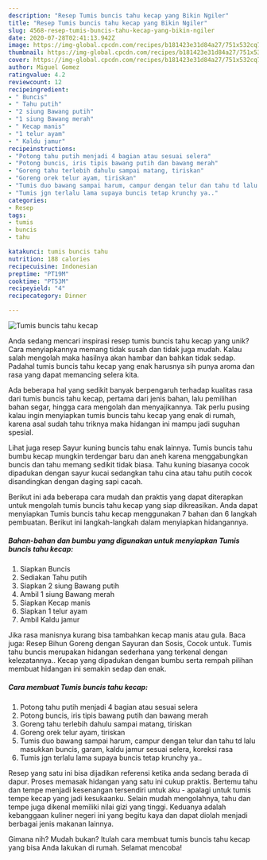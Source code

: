```yaml
---
description: "Resep Tumis buncis tahu kecap yang Bikin Ngiler"
title: "Resep Tumis buncis tahu kecap yang Bikin Ngiler"
slug: 4568-resep-tumis-buncis-tahu-kecap-yang-bikin-ngiler
date: 2020-07-28T02:41:13.942Z
image: https://img-global.cpcdn.com/recipes/b181423e31d84a27/751x532cq70/tumis-buncis-tahu-kecap-foto-resep-utama.jpg
thumbnail: https://img-global.cpcdn.com/recipes/b181423e31d84a27/751x532cq70/tumis-buncis-tahu-kecap-foto-resep-utama.jpg
cover: https://img-global.cpcdn.com/recipes/b181423e31d84a27/751x532cq70/tumis-buncis-tahu-kecap-foto-resep-utama.jpg
author: Miguel Gomez
ratingvalue: 4.2
reviewcount: 12
recipeingredient:
- " Buncis"
- " Tahu putih"
- "2 siung Bawang putih"
- "1 siung Bawang merah"
- " Kecap manis"
- "1 telur ayam"
- " Kaldu jamur"
recipeinstructions:
- "Potong tahu putih menjadi 4 bagian atau sesuai selera"
- "Potong buncis, iris tipis bawang putih dan bawang merah"
- "Goreng tahu terlebih dahulu sampai matang, tiriskan"
- "Goreng orek telur ayam, tiriskan"
- "Tumis duo bawang sampai harum, campur dengan telur dan tahu td lalu masukkan buncis, garam, kaldu jamur sesuai selera, koreksi rasa"
- "Tumis jgn terlalu lama supaya buncis tetap krunchy ya.."
categories:
- Resep
tags:
- tumis
- buncis
- tahu

katakunci: tumis buncis tahu 
nutrition: 188 calories
recipecuisine: Indonesian
preptime: "PT19M"
cooktime: "PT53M"
recipeyield: "4"
recipecategory: Dinner

---
```



![Tumis buncis tahu kecap](https://img-global.cpcdn.com/recipes/b181423e31d84a27/751x532cq70/tumis-buncis-tahu-kecap-foto-resep-utama.jpg)

Anda sedang mencari inspirasi resep tumis buncis tahu kecap yang unik? Cara menyiapkannya memang tidak susah dan tidak juga mudah. Kalau salah mengolah maka hasilnya akan hambar dan bahkan tidak sedap. Padahal tumis buncis tahu kecap yang enak harusnya sih punya aroma dan rasa yang dapat memancing selera kita.

Ada beberapa hal yang sedikit banyak berpengaruh terhadap kualitas rasa dari tumis buncis tahu kecap, pertama dari jenis bahan, lalu pemilihan bahan segar, hingga cara mengolah dan menyajikannya. Tak perlu pusing kalau ingin menyiapkan tumis buncis tahu kecap yang enak di rumah, karena asal sudah tahu triknya maka hidangan ini mampu jadi suguhan spesial.

Lihat juga resep Sayur kuning buncis tahu enak lainnya. Tumis buncis tahu bumbu kecap mungkin terdengar baru dan aneh karena menggabungkan buncis dan tahu memang sedikit tidak biasa. Tahu kuning biasanya cocok dipadukan dengan sayur kucai sedangkan tahu cina atau tahu putih cocok disandingkan dengan daging sapi cacah.


Berikut ini ada beberapa cara mudah dan praktis yang dapat diterapkan untuk mengolah tumis buncis tahu kecap yang siap dikreasikan. Anda dapat menyiapkan Tumis buncis tahu kecap menggunakan 7 bahan dan 6 langkah pembuatan. Berikut ini langkah-langkah dalam menyiapkan hidangannya.

<!--inarticleads1-->

##### Bahan-bahan dan bumbu yang digunakan untuk menyiapkan Tumis buncis tahu kecap:

1. Siapkan  Buncis
1. Sediakan  Tahu putih
1. Siapkan 2 siung Bawang putih
1. Ambil 1 siung Bawang merah
1. Siapkan  Kecap manis
1. Siapkan 1 telur ayam
1. Ambil  Kaldu jamur


Jika rasa manisnya kurang bisa tambahkan kecap manis atau gula. Baca juga: Resep Bihun Goreng dengan Sayuran dan Sosis, Cocok untuk. Tumis tahu buncis merupakan hidangan sederhana yang terkenal dengan kelezatannya.. Kecap yang dipadukan dengan bumbu serta rempah pilihan membuat hidangan ini semakin sedap dan enak. 

<!--inarticleads2-->

##### Cara membuat Tumis buncis tahu kecap:

1. Potong tahu putih menjadi 4 bagian atau sesuai selera
1. Potong buncis, iris tipis bawang putih dan bawang merah
1. Goreng tahu terlebih dahulu sampai matang, tiriskan
1. Goreng orek telur ayam, tiriskan
1. Tumis duo bawang sampai harum, campur dengan telur dan tahu td lalu masukkan buncis, garam, kaldu jamur sesuai selera, koreksi rasa
1. Tumis jgn terlalu lama supaya buncis tetap krunchy ya..


Resep yang satu ini bisa dijadikan referensi ketika anda sedang berada di dapur. Proses memasak hidangan yang satu ini cukup praktis. Bertemu tahu dan tempe menjadi kesenangan tersendiri untuk aku - apalagi untuk tumis tempe kecap yang jadi kesukaanku. Selain mudah mengolahnya, tahu dan tempe juga dikenal memiliki nilai gizi yang tinggi. Keduanya adalah kebanggaan kuliner negeri ini yang begitu kaya dan dapat diolah menjadi berbagai jenis makanan lainnya. 

Gimana nih? Mudah bukan? Itulah cara membuat tumis buncis tahu kecap yang bisa Anda lakukan di rumah. Selamat mencoba!
